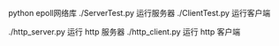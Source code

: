 python epoll网络库
./ServerTest.py 运行服务器
./ClientTest.py 运行客户端

./http_server.py 运行 http 服务器
./http_client.py 运行 http 客户端

